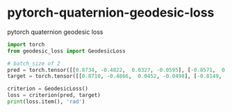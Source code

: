 # pytorch-quaternion-geodesic-loss
pytorch quaternion geodesic loss

```python
import torch
from geodesic_loss import GeodesicLoss

# batch_size of 2
pred = torch.tensor([[0.8734, -0.4822,  0.0327, -0.0595], [-0.8571,  0.3997, -0.2945, -0.1373]]) # predicted quatrenion
target = torch.tensor([[0.8710, -0.4866,  0.0452, -0.0498], [-0.8149,  0.0319, -0.3913, -0.4265]]) # ground truth quaternion

criterion = GeodesicLoss()
loss = criterion(pred, target)
print(loss.item(), 'rad')
```
